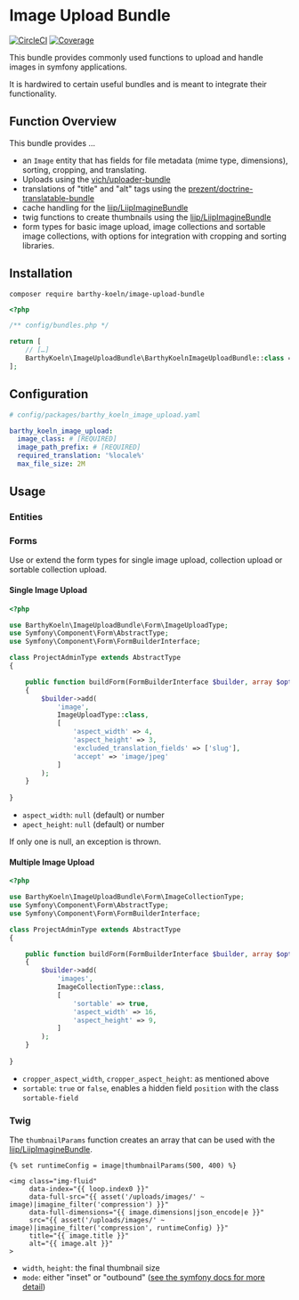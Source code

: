 # Image Upload Bundle

[![CircleCI](https://circleci.com/gh/barthy-koeln/image-upload-bundle/tree/main.svg?style=svg&circle-token=ee369ca101a5ae0c8b1b3d32e1ca7a4e4e8043c6)](https://circleci.com/gh/barthy-koeln/image-upload-bundle/tree/main)
[![Coverage](https://img.shields.io/endpoint.svg?url=https%3A%2F%2Fbadges.barthy.koeln%2Fbadge%2Fimage-upload-bundle%2Fcoverage)](https://circleci.com/gh/barthy-koeln/image-upload-bundle/tree/master)

This bundle provides commonly used functions to upload and handle images in symfony applications.

It is hardwired to certain useful bundles and is meant to integrate their functionality.

## Function Overview

This bundle provides …

- an `Image` entity that has fields for file metadata (mime type, dimensions), sorting, cropping, and translating.
- Uploads using the [vich/uploader-bundle](https://github.com/dustin10/VichUploaderBundle)
- translations of "title" and "alt" tags using the [prezent/doctrine-translatable-bundle](https://github.com/prezent/doctrine-translation-bundle)
- cache handling for the [liip/LiipImagineBundle](https://github.com/liip/LiipImagineBundle)
- twig functions to create thumbnails using the [liip/LiipImagineBundle](https://github.com/liip/LiipImagineBundle)
- form types for basic image upload, image collections and sortable image collections, with options for integration with cropping and sorting libraries.

## Installation

```shell script
composer require barthy-koeln/image-upload-bundle
```

```php
<?php

/** config/bundles.php */

return [
    // […]
    BarthyKoeln\ImageUploadBundle\BarthyKoelnImageUploadBundle::class => ['all' => true],
];
```

## Configuration

```yaml
# config/packages/barthy_koeln_image_upload.yaml

barthy_koeln_image_upload:
  image_class: # [REQUIRED]
  image_path_prefix: # [REQUIRED]
  required_translation: '%locale%'
  max_file_size: 2M
```

## Usage

### Entities

### Forms

Use or extend the form types for single image upload, collection upload or sortable collection upload.

#### Single Image Upload

```php
<?php

use BarthyKoeln\ImageUploadBundle\Form\ImageUploadType;
use Symfony\Component\Form\AbstractType;
use Symfony\Component\Form\FormBuilderInterface;

class ProjectAdminType extends AbstractType
{

    public function buildForm(FormBuilderInterface $builder, array $options)
    {
        $builder->add(
            'image',
            ImageUploadType::class,
            [
                'aspect_width' => 4,
                'aspect_height' => 3,
                'excluded_translation_fields' => ['slug'],
                'accept' => 'image/jpeg'
            ]
        );
    }
    
}
```

- `aspect_width`: `null` (default) or number 
- `apect_height`: `null` (default) or number

If only one is null, an exception is thrown.

#### Multiple Image Upload

```php
<?php

use BarthyKoeln\ImageUploadBundle\Form\ImageCollectionType;
use Symfony\Component\Form\AbstractType;
use Symfony\Component\Form\FormBuilderInterface;

class ProjectAdminType extends AbstractType
{

    public function buildForm(FormBuilderInterface $builder, array $options)
    {
        $builder->add(
            'images',
            ImageCollectionType::class,
            [
                'sortable' => true,
                'aspect_width' => 16,
                'aspect_height' => 9,
            ]
        );
    }
    
}
```

- `cropper_aspect_width`, `cropper_aspect_height`: as mentioned above
- `sortable`: `true` or `false`, enables a hidden field `position` with the class `sortable-field`

### Twig

The `thumbnailParams` function creates an array that can be used with the [liip/LiipImagineBundle](https://github.com/liip/LiipImagineBundle).

```twig
{% set runtimeConfig = image|thumbnailParams(500, 400) %}

<img class="img-fluid"
     data-index="{{ loop.index0 }}"
     data-full-src="{{ asset('/uploads/images/' ~ image)|imagine_filter('compression') }}"
     data-full-dimensions="{{ image.dimensions|json_encode|e }}"
     src="{{ asset('/uploads/images/' ~ image)|imagine_filter('compression', runtimeConfig) }}"
     title="{{ image.title }}"
     alt="{{ image.alt }}"
>
```

- `width`, `height`: the final thumbnail size
- `mode`: either "inset" or "outbound" ([see the symfony docs for more detail](https://symfony.com/doc/master/bundles/LiipImagineBundle/filters/sizing.html#thumbnail-options))
